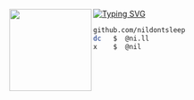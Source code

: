[![Typing SVG](https://readme-typing-svg.herokuapp.com?font=Roboto-mono&duration=2000&color=FFFFFF&center=false&vCenter=true&lines=nil)](https://git.io/typing-svg)
<img align="left" src="https://upload.wikimedia.org/wikipedia/commons/thumb/c/c4/Joestar_Birthmark.svg/1024px-Joestar_Birthmark.svg.png" width="147"/> 

```bash
github.com/nildontsleep
dc   $  @ni.ll
x    $  @nil
```
